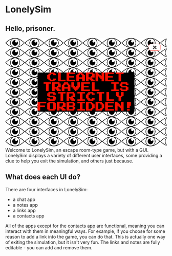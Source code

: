 # LonelySim
## Hello, prisoner.
![screenshot of forbidden travel](https://github.com/cheidebur/LonelySim/blob/master/screenshot1.png "Screenshot")
Welcome to LonelySim, an escape room-type game, but with a GUI.
LonelySim displays a variety of different user interfaces, some providing a clue
to help you exit the simulation, and others just because.

## What does each UI do?

There are four interfaces in LonelySim:
+ a chat app
+ a notes app
+ a links app
+ a contacts app

All of the apps except for the contacts app are functional, meaning you can interact with
them in meaningful ways. For example, if you choose for some reason to add a link
into the game, you can do that. This is actually one way of exiting the simulation,
but it isn't very fun. The links and notes are fully editable - you can add and remove them.

